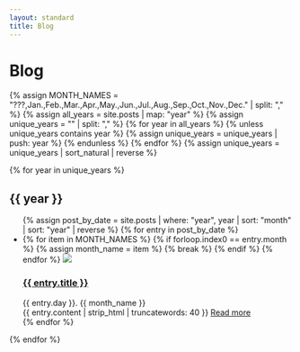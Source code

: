 ```yaml
---
layout: standard
title: Blog
---
```


<link rel="stylesheet" href="{{ "blog.css" | relative_url }}">
<h1>Blog</h1>

{% assign MONTH_NAMES = "???,Jan.,Feb.,Mar.,Apr.,May.,Jun.,Jul.,Aug.,Sep.,Oct.,Nov.,Dec." | split: "," %}
{% assign all_years = site.posts | map: "year" %}
{% assign unique_years = "" | split: "," %}
{% for year in all_years %}
  {% unless unique_years contains year %}
    {% assign unique_years = unique_years | push: year %}
  {% endunless %}
{% endfor %}
{% assign unique_years = unique_years | sort_natural | reverse %}

{% for year in unique_years %}
  <h2>{{ year }}</h2>
  <ul class="post-list">
    {% assign post_by_date = site.posts | where: "year", year | sort: "month" | sort: "year" | reverse %}
    {% for entry in post_by_date %}
    <li class="post-item">
      {% for item in MONTH_NAMES %}
        {% if forloop.index0 == entry.month %}
          {% assign month_name = item %}
          {% break %}
        {% endif %}
      {% endfor %}
      <img class="post-image" src="{{ entry.image }}"/>
      <div class="post-info">
        <h3 class="post-title"><a href="{{ entry.url }}">{{ entry.title }}</a></h3>
        <div class="post-date">{{ entry.day }}. {{ month_name }}</div>
        <div class="post-desc">{{ entry.content | strip_html | truncatewords: 40 }}&nbsp;<a href="{{ entry.url }}">Read&nbsp;more</a></div>
      </div>
    </li>
    {% endfor %}
  </ul>
{% endfor %}
